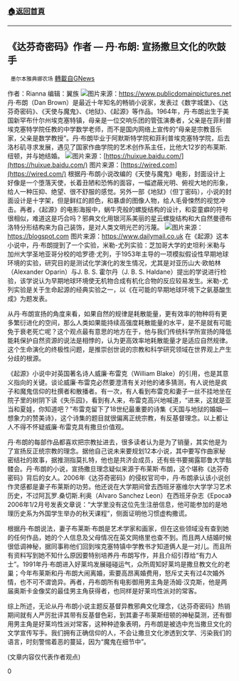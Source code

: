 ###  [:house:返回首頁](https://github.com/ourhimalayas/txt)
---

## 《达芬奇密码》作者 — 丹·布朗: 宣扬撒旦文化的吹鼓手
` 墨尔本雅典娜农场` [轉載自GNews](https://gnews.org/zh-hans/598305/)

作者：Rianna
编辑：翼族
![](https://gnews-media-offload.s3.amazonaws.com/wp-content/uploads/2020/11/27234550/Picture16-2.png)图片来源：https://www.publicdomainpictures.net
丹·布朗（Dan Brown）是最近十年知名的畅销小说家，发表过《数字城堡》、《达芬奇密码》、《天使与魔鬼》、《地狱》、《起源》等作品。1964年，丹·布朗出生于美国新罕布什尔州埃克塞特镇，母亲是一位交响乐团的管弦演奏者，父亲是在菲利普埃克塞特学院任教的中学数学老师，而不是国内网络上宣传的“母亲是宗教音乐家，父亲是数学教授”。丹·布朗毕业于阿默斯特学院和菲利普埃克塞特学院，后去洛杉矶寻求发展，遇见了国家作曲学院的艺术创作系主任，比他大12岁的布莱斯.纽顿，并与她结婚。
![](https://gnews-media-offload.s3.amazonaws.com/wp-content/uploads/2020/11/27234627/Picture17-2.png)图片来源：[https://huixue.baidu.com/](https://huixue.baidu.com/)                图片来源：[https://wired.com](https://wired.com/)
根据丹·布朗小说改编的《天使与魔鬼》电影，封面设计上好像是一个堕落天使，长着丑陋和恐怖的面容，一幅遮蔽光明、俯视大地的形象，给人一种压抑、绝望、很不舒服的感觉。另外一部《地狱》（但丁密码），小说的封面设计是十字架，但是鲜红的颜色，和暴虐的图像人物，给人毛骨悚然的视觉冲击。再者，《起源》的电影海报中，蜗牛壳般的螺旋结构的设计，和娈童癖的符号很相似，难道这是巧合吗？邪典文化用银河系美丽的星云螺旋结构和大自然曼德布洛特分形结构来为自己装饰，是对人类文明光芒的污蔑。
![](https://gnews-media-offload.s3.amazonaws.com/wp-content/uploads/2020/11/27234702/Screen-Shot-2020-11-28-at-2.46.51-pm.png)图片来源：https://blogspot.com          图片来源：https://www.dailymail.co.uk 
在《起源》这本小说中，丹·布朗提到了一个实验，米勒-尤列实验：芝加哥大学的史坦利·米勒与加州大学圣地亚哥分校的哈罗德·尤列，于1953年主导的一项模拟假设性早期地球环境的实验，研究目的是测试化学演化的发生情况，尤其是对亚历山大·欧帕林（Alexander Oparin）与J. B. S. 霍尔丹（J. B. S. Haldane）提出的学说进行检验，该学说认为早期地球环境使无机物合成有机化合物的反应较易发生。米勒-尤列实验是关于生命起源的经典实验之一，以《在可能的早期地球环境下之氨基酸生成》为题发表。

从丹·布朗宣扬的角度来看，如果自然的规律是耗散能量，更有效率的物种将有更多繁衍进化的空间，那么人类如果能持续高强度耗散能量的水平，是不是就有可能免于衰老死亡呢？这个观点最有意思的地方在于，他与我们传统科学所宣扬的降低能耗保护自然资源的说法是相悖的，认为更高效率地耗散能量才是适应自然规律。这个生命演化的终极性问题，是推崇创世说的宗教和科学研究领域在世界观上产生分歧的根源。

《起源》小说中对英国著名诗人威廉·布雷克（William Blake）的引用，也是其意义指向的关键。谈论威廉·布雷克必然要澄清有关对他的诸多猜测，有人说他是疯子和魔鬼信仰的杜撰者和散播者。有一次，有人看到布雷克和妻子一丝不挂地坐在院子里的树阴下读《失乐园》，看到有人来，布雷克高兴地喊道，“进来，这就是亚当和夏娃，你知道吧？”布雷克留下了18世纪最重要的诗集《天国与地狱的婚姻—想象力的赞美诗》，这个诗集的题目就很偏离正统宗教，有反基督理念。以上都让人不得不怀疑威廉·布雷克具有撒旦价值观。

丹·布朗的每部作品都喜欢把宗教扯进去，很多读者认为是为了销量，其实他是为了宣扬反正统宗教的理念。据他自己说未来要规划12本小说，其中要写作曲家秘密结社的故事，据推测指莫扎特，他也是共济会成员，还有些书要揭露耶鲁大学骷髅会。丹·布朗的小说，宣扬撒旦理念疑似来源于布莱斯·布朗，这个堪称《达芬奇密码》背后的女人。2006年《达芬奇密码》的侵权官司中，丹·布朗承认该小说创作灵感都是妻子布莱斯的功劳。他还说在大学期间曾去西班牙塞维尔大学学习艺术历史，不过阿瓦罗.桑切斯.利奥（Alvaro Sanchez Leon）在西班牙杂志《Epoca》2006年1/2月号发表文章说：“大学里没有这位先生注册信息，他可能参加的是地理历史系为外国学生举办的秋天课程”，侧面证明他习惯虚构撒谎。

根据丹·布朗说法，妻子布莱斯·布朗是艺术学家和画家，但在这些领域没有查到她的任何作品，她的个人信息及父母情况在英文网络里也查不到。而且两人结婚时候很低调神秘，据同事称他们回到埃克塞特镇中学教书才知道俩人是一对儿。而且所有资料写到她不知什么原因要特别培养丹·布朗写作，并且介绍引荐给“有力人士”。1991年丹·布朗进入好莱坞发展碰碰运气，众所周知好莱坞是撒旦教文化的老巢；今年布莱斯和丹·布朗大闹离婚，索要高昂离婚费用，怒斥丈夫有过4次婚外情，也不可不谓诡异。再者，丹布朗所有电影御用男主角是汤姆·汉克斯，他是两届奥斯卡金像奖的最佳男主角获得者，也同样是好莱坞性派对的常客。

综上所述，无论从丹·布朗小说主题反基督异教邪典文化理念，《达芬奇密码》热销期间就有人严厉批评其带有反基督色彩，到其妻子布莱斯纽顿的神秘莫测，还有御用男主角是好莱坞性派对常客，这种种迹象表明，丹布朗是被选中充当撒旦文化的文学宣传写手。我们拥有正确信仰的人，不会让撒旦文化渗透到文学、污染我们的语言，时刻警惕着恶的蔓延，因为“魔鬼在细节中”。

(文章内容仅代表作者观点)

0
